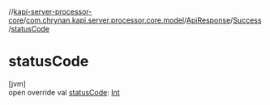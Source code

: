 //[kapi-server-processor-core](../../../../index.md)/[com.chrynan.kapi.server.processor.core.model](../../index.md)/[ApiResponse](../index.md)/[Success](index.md)/[statusCode](status-code.md)

# statusCode

[jvm]\
open override val [statusCode](status-code.md): [Int](https://kotlinlang.org/api/latest/jvm/stdlib/kotlin/-int/index.html)
